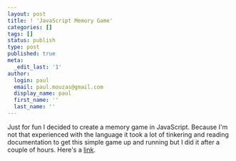 ```yaml
---
layout: post
title: ! 'JavaScript Memory Game'
categories: []
tags: []
status: publish
type: post
published: true
meta:
  _edit_last: '1'
author:
  login: paul
  email: paul.mouzas@gmail.com
  display_name: paul
  first_name: ''
  last_name: ''
---
```


Just for fun I decided to create a memory game in JavaScript. Because I'm not that experienced with the language it took a lot of tinkering and reading documentation to get this simple game up and running but I did it after a couple of hours. Here's a [link]({{site.url}}/memory).
